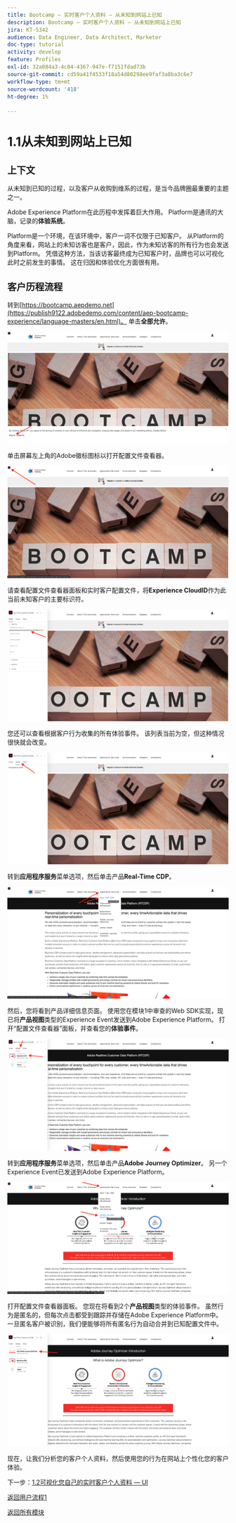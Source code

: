```yaml
---
title: Bootcamp — 实时客户个人资料 — 从未知到网站上已知
description: Bootcamp — 实时客户个人资料 — 从未知到网站上已知
jira: KT-5342
audience: Data Engineer, Data Architect, Marketer
doc-type: tutorial
activity: develop
feature: Profiles
exl-id: 32a084a3-4c04-4367-947e-f7151fdad73b
source-git-commit: cd59a41f4533f18a54d80298ee9faf3a8ba3c6e7
workflow-type: tm+mt
source-wordcount: '418'
ht-degree: 1%

---
```


# 1.1从未知到网站上已知

## 上下文

从未知到已知的过程，以及客户从收购到维系的过程，是当今品牌圈最重要的主题之一。

Adobe Experience Platform在此历程中发挥着巨大作用。 Platform是通讯的大脑，记录的&#x200B;**体验系统**。

Platform是一个环境，在该环境中，客户一词不仅限于已知客户。 从Platform的角度来看，网站上的未知访客也是客户，因此，作为未知访客的所有行为也会发送到Platform。 凭借这种方法，当该访客最终成为已知客户时，品牌也可以可视化此时之前发生的事情。 这在归因和体验优化方面很有用。

## 客户历程流程

转到[https://bootcamp.aepdemo.net](https://publish9122.adobedemo.com/content/aep-bootcamp-experience/language-masters/en.html)。 单击&#x200B;**全部允许**。

![DSN](./images/web8.png)

单击屏幕左上角的Adobe徽标图标以打开配置文件查看器。

![演示](./images/pv1.png)

请查看配置文件查看器面板和实时客户配置文件，将&#x200B;**Experience CloudID**&#x200B;作为此当前未知客户的主要标识符。

![演示](./images/pv2.png)

您还可以查看根据客户行为收集的所有体验事件。 该列表当前为空，但这种情况很快就会改变。

![演示](./images/pv3.png)

转到&#x200B;**应用程序服务**&#x200B;菜单选项，然后单击产品&#x200B;**Real-Time CDP**。

![演示](./images/pv4.png)

然后，您将看到产品详细信息页面。 使用您在模块1中审查的Web SDK实现，现已将&#x200B;**产品视图**&#x200B;类型的Experience Event发送到Adobe Experience Platform。 打开“配置文件查看器”面板，并查看您的&#x200B;**体验事件**。

![演示](./images/pv5.png)

转到&#x200B;**应用程序服务**&#x200B;菜单选项，然后单击产品&#x200B;**Adobe Journey Optimizer**。 另一个Experience Event已发送到Adobe Experience Platform。

![演示](./images/pv7.png)

打开配置文件查看器面板。 您现在将看到2个&#x200B;**产品视图**&#x200B;类型的体验事件。 虽然行为是匿名的，但每次点击都受到跟踪并存储在Adobe Experience Platform中。 一旦匿名客户被识别，我们便能够将所有匿名行为自动合并到已知配置文件中。

![演示](./images/pv8.png)

现在，让我们分析您的客户个人资料，然后使用您的行为在网站上个性化您的客户体验。

下一步：[1.2可视化您自己的实时客户个人资料 — UI](./ex2.md)

[返回用户流程1](./uc1.md)

[返回所有模块](../../overview.md)
